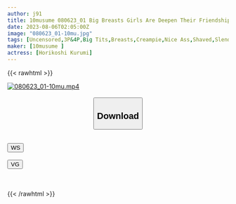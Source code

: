 ```yaml
---
author: j91
title: 10musume 080623_01 Big Breasts Girls Are Deepen Their Friendship With 3P!Alice Horikoshi Kurumi Hanasaki
date: 2023-08-06T02:05:00Z
image: "080623_01-10mu.jpg"
tags: [Uncensored,3P&4P,Big Tits,Breasts,Creampie,Nice Ass,Shaved,Slender ]
maker: [10musume ]
actress: [Horikoshi Kurumi]
---
```



{{< rawhtml >}}

<div class="video" data-videoid="lrqwqqxrk8ju">
    <a href="javascript:;">
        <img src="https://my.j91.asia/posts/080623_01-10mu/080623_01-10mu.jpg" width="WIDTH" height="HEIGHT" alt="080623_01-10mu.mp4" loading="lazy">
    </a>
</div>

<script type="text/javascript" src="https://j91.asia/asset/on-demand-ws.js"></script>

<br>
  <link rel="stylesheet" href="https://j91.asia/asset/bs5.css">
  
  <center>
  <button class="btn btn-primary" type="button" data-bs-toggle="collapse" data-bs-target=".multi-collapse" aria-expanded="false" aria-controls="multiCollapseExample1 multiCollapseExample2"><h2>Download</h2></button></center>
</p>
<div class="row">
  <div class="col">
    <div class="collapse multi-collapse" id="multiCollapseExample1">
      <div class="card card-body">
	      	      <br>
<div class="buttons">  
<a href="https://wolfstream.tv/lrqwqqxrk8ju"><button class="btn-hover color-3"><i class="fa fa-download"></i> WS</button></a></div>
    </div>
  </div>
</div>
  <div class="col">
    <div class="collapse multi-collapse" id="multiCollapseExample2">
      <div class="card card-body">
	      <br>
<div class="buttons">
    <a href="https://vgembed.com/v/4bQVOjRyW9OwKmZ"><button class="btn-hover color-9"><i class="fa fa-download"></i> VG</button></a></div>
<br><br>
      </div>
    </div>
  </div>
</div>

{{< /rawhtml >}}